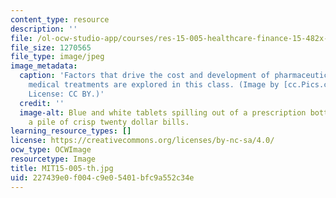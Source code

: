 ```yaml
---
content_type: resource
description: ''
file: /ol-ocw-studio-app/courses/res-15-005-healthcare-finance-15-482x-spring-2019/227439e0f004c9e05401bfc9a552c34e_MIT15-005-th.jpg
file_size: 1270565
file_type: image/jpeg
image_metadata:
  caption: 'Factors that drive the cost and development of pharmaceutical drugs and
    medical treatments are explored in this class. (Image by [cc.Pics.com](http://www.ccpixs.com/).
    License: CC BY.)'
  credit: ''
  image-alt: Blue and white tablets spilling out of a prescription bottle on top of
    a pile of crisp twenty dollar bills.
learning_resource_types: []
license: https://creativecommons.org/licenses/by-nc-sa/4.0/
ocw_type: OCWImage
resourcetype: Image
title: MIT15-005-th.jpg
uid: 227439e0-f004-c9e0-5401-bfc9a552c34e
---
```

